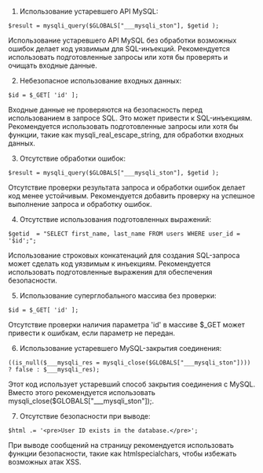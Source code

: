 1. Использование устаревшего API MySQL:
~~~
$result = mysqli_query($GLOBALS["___mysqli_ston"], $getid );
~~~
Использование устаревшего API MySQL без обработки возможных ошибок делает код уязвимым для SQL-инъекций. Рекомендуется использовать подготовленные запросы или хотя бы проверять и очищать входные данные.

2. Небезопасное использование входных данных:
~~~
$id = $_GET[ 'id' ];
~~~
Входные данные не проверяются на безопасность перед использованием в запросе SQL. Это может привести к SQL-инъекциям. Рекомендуется использовать подготовленные запросы или хотя бы функции, такие как mysqli_real_escape_string, для обработки входных данных.

3. Отсутствие обработки ошибок:
~~~
$result = mysqli_query($GLOBALS["___mysqli_ston"], $getid );
~~~
Отсутствие проверки результата запроса и обработки ошибок делает код менее устойчивым. Рекомендуется добавить проверку на успешное выполнение запроса и обработку ошибок.

4. Отсутствие использования подготовленных выражений:
~~~
$getid  = "SELECT first_name, last_name FROM users WHERE user_id = '$id';";
~~~
Использование строковых конкатенаций для создания SQL-запроса может сделать код уязвимым к инъекциям. Рекомендуется использовать подготовленные выражения для обеспечения безопасности.

5. Использование суперглобального массива без проверки:
~~~
$id = $_GET[ 'id' ];
~~~
Отсутствие проверки наличия параметра 'id' в массиве $_GET может привести к ошибкам, если параметр не передан.

6. Использование устаревшего MySQL-закрытия соединения:
~~~
((is_null($___mysqli_res = mysqli_close($GLOBALS["___mysqli_ston"]))) ? false : $___mysqli_res);
~~~
Этот код использует устаревший способ закрытия соединения с MySQL. Вместо этого рекомендуется использовать mysqli_close($GLOBALS["___mysqli_ston"]);.

7. Отсутствие безопасности при выводе:
~~~
$html .= '<pre>User ID exists in the database.</pre>';
~~~
При выводе сообщений на страницу рекомендуется использовать функции безопасности, такие как htmlspecialchars, чтобы избежать возможных атак XSS.
